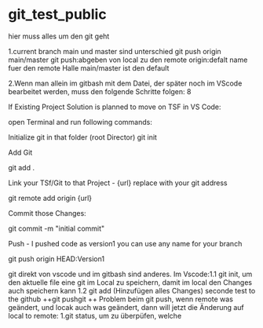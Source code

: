 # git_test_public

hier muss alles um den git geht

1.current branch main und master sind unterschied
git push origin main/master
git push:abgeben von local zu den remote
origin:defalt name fuer den remote Halle
main/master ist den default

2.Wenn man allein im gitbash mit dem Datei, der später noch im VScode bearbeitet werden, muss den folgende Schritte folgen:
8

If Existing Project Solution is planned to move on TSF in VS Code:

open Terminal and run following commands:

Initialize git in that folder (root Director)
git init

Add Git

git add .

Link your TSf/Git to that Project - {url} replace with your git address

git remote add origin {url}

Commit those Changes:

git commit -m "initial commit"

Push - I pushed code as version1 you can use any name for your branch

git push origin HEAD:Version1

git direkt von vscode und im gitbash sind anderes.
Im Vscode:1.1 git init, um den aktuelle file eine git im Local zu speichern, damit im local den Changes auch speichern kann
1.2 git add (Hinzufügen alles Changes)
seconde test to the github
++git pushgit
++ Problem beim git push, wenn remote was geändert, und locak auch was geändert, dann will jetzt die Änderung auf local to remote:
1.git status, um zu überpüfen, welche
